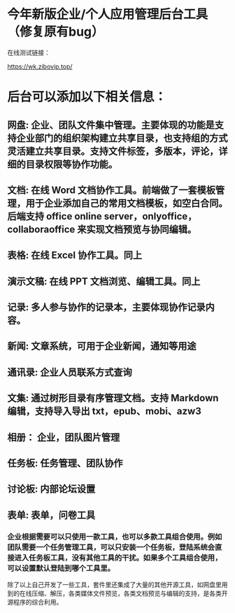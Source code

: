 # 今年新版企业/个人应用管理后台工具（修复原有bug）
在线测试链接：

https://wk.zibovip.top/
# 后台可以添加以下相关信息：

## 网盘: 企业、团队文件集中管理。主要体现的功能是支持企业部门的组织架构建立共享目录，也支持组的方式灵活建立共享目录。支持文件标签，多版本，评论，详细的目录权限等协作功能。

## 文档: 在线 Word 文档协作工具。前端做了一套模板管理，用于企业添加自己的常用文档模板，如空白合同。后端支持 office online server，onlyoffice，collaboraoffice 来实现文档预览与协同编辑。

## 表格: 在线 Excel 协作工具。同上

## 演示文稿: 在线 PPT 文档浏览、编辑工具。同上

## 记录: 多人参与协作的记录本，主要体现协作记录内容。

## 新闻: 文章系统，可用于企业新闻，通知等用途

## 通讯录: 企业人员联系方式查询

## 文集: 通过树形目录有序管理文档。支持 Markdown 编辑，支持导入导出 txt，epub、mobi、azw3

## 相册： 企业，团队图片管理

## 任务板: 任务管理、团队协作

## 讨论板: 内部论坛设置

## 表单: 表单，问卷工具

### 企业根据需要可以只使用一款工具，也可以多款工具组合使用。例如团队需要一个任务管理工具，可以只安装一个任务板，登陆系统会直接进入任务板工具，没有其他工具的干扰。如果多个工具组合使用，可以设置默认登陆到哪个工具里。

除了以上自己开发了一些工具，套件里还集成了大量的其他开源工具，如网盘里用到的在线压缩、解压，各类媒体文件预览，各类文档预览与编辑的支持，是各类开源程序的综合利用。




